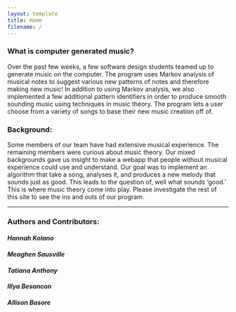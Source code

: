 ```yaml
---
layout: template
title: Home
filename: /
---
```

### What is computer generated music?

Over the past few weeks, a few software design students teamed up to generate music on the computer. The program uses Markov analysis of musical notes to suggest various new patterns of notes and therefore making new music! In addition to using Markov analysis, we also implemented a few additional pattern identifiers in order to produce smooth sounding music using techniques in music theory. The program lets a user choose from a variety of songs to base their new music creation off of.


### Background:

Some members of our team have had extensive musical experience. The remaining members were curious about music theory. Our mixed backgrounds gave us insight to make a webapp that people without musical experience could use and understand. Our goal was to implement an algorithm that take a song, analyses it, and produces a new melody that sounds just as good. This leads to the question of, well what sounds ‘good.’ This is where music theory come into play. 
Please investigate the rest of this site to see the ins and outs of our program.

*****

### Authors and Contributors:

#### _Hannah Kolano_
#### _Meaghen Sausville_
#### _Tatiana Anthony_
#### _Illya Besancon_
#### _Allison Basore_
